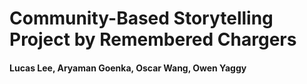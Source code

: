 # Community-Based Storytelling Project by Remembered Chargers

#### Lucas Lee, Aryaman Goenka, Oscar Wang, Owen Yaggy
